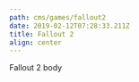 ```yaml
---
path: cms/games/fallout2
date: 2019-02-12T07:28:33.211Z
title: Fallout 2
align: center
---
```

Fallout 2 body
